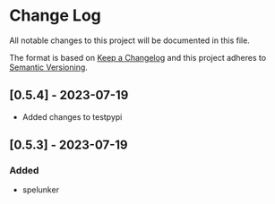 # Change Log

All notable changes to this project will be documented in this file.

The format is based on [Keep a Changelog](http://keepachangelog.com/)
and this project adheres to [Semantic Versioning](http://semver.org/).

## [0.5.4] - 2023-07-19

- Added changes to testpypi

## [0.5.3] - 2023-07-19

### Added

- spelunker